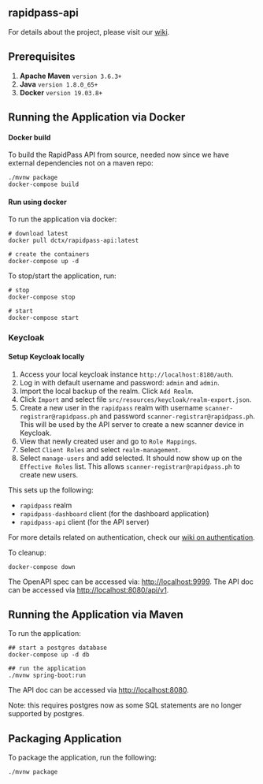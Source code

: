 rapidpass-api
-------------

For details about the project, please visit our [wiki](https://gitlab.com/dctx/rapidpass/rapidpass-api/-/wikis/home).

## Prerequisites

1. **Apache Maven** `version 3.6.3+` 
2. **Java** `version 1.8.0_65+`
3. **Docker** `version 19.03.8+`


## Running the Application via Docker

#### Docker build

To build the RapidPass API from source, needed now since we have external dependencies not on a maven repo:

```
./mvnw package
docker-compose build
```

#### Run using docker

To run the application via docker:

```
# download latest
docker pull dctx/rapidpass-api:latest

# create the containers
docker-compose up -d
```

To stop/start the application, run:

```
# stop
docker-compose stop

# start
docker-compose start
```

### Keycloak

#### Setup Keycloak locally

1. Access your local keycloak instance `http://localhost:8180/auth`.
2. Log in with default username and password: `admin` and `admin`.
3. Import the local backup of the realm. Click `Add Realm`.
4. Click `Import` and select file `src/resources/keycloak/realm-export.json`.
5. Create a new user in the `rapidpass` realm with username `scanner-registrar@rapidpass.ph` and password 
    `scanner-registrar@rapidpass.ph`. This will be used by the API server to create a new scanner device 
    in Keycloak.
6. View that newly created user and go to `Role Mappings`.
7. Select `Client Roles` and select `realm-management`.
8. Select `manage-users` and add selected. It should now show up on the `Effective Roles` list. This allows 
    `scanner-registrar@rapidpass.ph` to create new users. 

This sets up the following:
* `rapidpass` realm
* `rapidpass-dashboard` client (for the dashboard application)
* `rapidpass-api` client (for the API server)

For more details related on authentication, check our 
[wiki on authentication](https://gitlab.com/dctx/rapidpass/rapidpass-api/-/wikis/guide/Authentication). 

To cleanup:
```
docker-compose down
```

The OpenAPI spec can be accessed via: [http://localhost:9999](http://localhost:9999).
The API doc can be accessed via [http://localhost:8080/api/v1](http://localhost:8080/api/v1).

## Running the Application via Maven

To run the application:

```
## start a postgres database
docker-compose up -d db

## run the application
./mvnw spring-boot:run
```
The API doc can be accessed via [http://localhost:8080](http://localhost:8080).

Note: this requires postgres now as some SQL statements are no longer supported by postgres.

## Packaging Application

To package the application, run the following:

```
./mvnw package
```